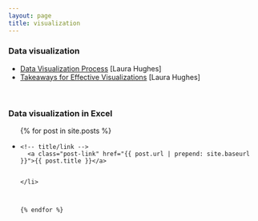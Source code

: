 ```yaml
---
layout: page
title: visualization
---
```


### Data visualization

* <a href = "/resources/pdf/Data Visualization Process.pdf" id = "visprocess"
target = "_blank" onclick="trackOutboundLink('DataVisualizationProcess.pdf');">Data Visualization Process</a> [Laura Hughes]
* <a href = "/resources/pdf/Takeaways for Good Visualization.pdf"
target = "_blank" onclick="trackOutboundLink('DataVisualizationTakeaways.pdf');">Takeaways for Effective Visualizations</a> [Laura Hughes]
<br>



### Data visualization in Excel
<ul class="post-list">
  {% for post in site.posts %}
  <li class="gallery">

    <!-- title/link -->
      <a class="post-link" href="{{ post.url | prepend: site.baseurl }}">{{ post.title }}</a>


    </li>



    {% endfor %}
  </ul>
